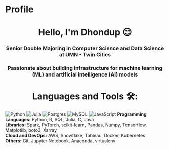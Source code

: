 # Profile

<h1 align="center">Hello, I'm Dhondup 😊 </h1>
<h3 align="center">Senior Double Majoring in Computer Science and Data Science at UMN - Twin Cities</h3>
<h3 align="center"> Passionate about building infrastructure for machine learning (ML) and artificial intelligence (AI) models </h3>


<!-- - Check out my [portfolio](https://noahjpark.github.io/portfolio) -->

<h1 align="center">Languages and Tools 🛠:</h1>
<p align="center">
  

![Python](https://img.shields.io/badge/python-3670A0?style=for-the-badge&logo=python&logoColor=ffdd54)
![Julia](https://img.shields.io/badge/javascript-%23323330.svg?style=for-the-badge&logo=julia&logoColor=%23F7DF1E)
![Postgres](https://img.shields.io/badge/postgres-%23316192.svg?style=for-the-badge&logo=postgresql&logoColor=white)
![MySQL](https://img.shields.io/badge/mysql-%2300f.svg?style=for-the-badge&logo=mysql&logoColor=white)
![JavaScript](https://img.shields.io/badge/javascript-%23323330.svg?style=for-the-badge&logo=javascript&logoColor=%23F7DF1E)
  <strong> Programming Languages:</strong> Python, R, SQL, Julia, C, Java<br>
  <strong> Libraries:</strong> Spark, PyTorch, scikit-learn, Pandas, Numpy, Tensorflow, Matplotlib, boto3, Xarray<br>
  <strong>Cloud and DevOps:</strong> AWS, Snowflake, Tableau, Docker, Kubernetes<br>
  <strong>Others:</strong> Git, Jupyter Notebook, Anaconda, virtualenv

  
</p>
